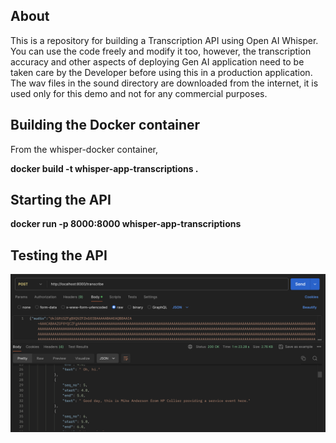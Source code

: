 ## About
This is a repository for building a Transcription API using Open AI Whisper. You can use the code freely and modify it too, however, the transcription accuracy and other aspects of deploying Gen AI application need to be taken care by the Developer before using this in a production application. The wav files in the sound directory are downloaded from the internet, it is used only for this demo and not for any commercial purposes.

## Building the Docker container

From the whisper-docker container,

**docker build -t whisper-app-transcriptions .**

## Starting the API
**docker run -p 8000:8000 whisper-app-transcriptions**

## Testing the API
![Alt text](docs/postman.png)
